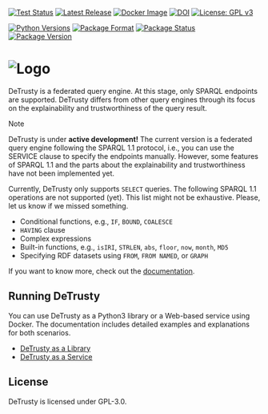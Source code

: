 [![Test Status](https://github.com/SDM-TIB/DeTrusty/actions/workflows/test.yml/badge.svg?branch=master)](https://github.com/SDM-TIB/DeTrusty/actions/workflows/test.yml)
[![Latest Release](http://img.shields.io/github/release/SDM-TIB/DeTrusty.svg?logo=github)](https://github.com/SDM-TIB/DeTrusty/releases)
[![Docker Image](https://img.shields.io/badge/Docker%20Image-sdmtib/detrusty-blue?logo=Docker)](https://hub.docker.com/r/sdmtib/detrusty)
[![DOI](https://zenodo.org/badge/294416497.svg)](https://zenodo.org/badge/latestdoi/294416497)
[![License: GPL v3](https://img.shields.io/badge/License-GPLv3-blue.svg)](LICENSE)

[![Python Versions](https://img.shields.io/pypi/pyversions/DeTrusty)](https://pypi.org/project/DeTrusty)
[![Package Format](https://img.shields.io/pypi/format/DeTrusty)](https://pypi.org/project/DeTrusty)
[![Package Status](https://img.shields.io/pypi/status/DeTrusty)](https://pypi.org/project/DeTrusty)
[![Package Version](https://img.shields.io/pypi/v/DeTrusty)](https://pypi.org/project/DeTrusty)

# ![Logo](https://raw.githubusercontent.com/SDM-TIB/DeTrusty/master/images/logo.png "Logo")

DeTrusty is a federated query engine.
At this stage, only SPARQL endpoints are supported.
DeTrusty differs from other query engines through its focus on the explainability and trustworthiness of the query result.

> [!NOTE]
> DeTrusty is under **active development!**
> The current version is a federated query engine following the SPARQL 1.1 protocol, i.e., you can use the SERVICE clause to specify the endpoints manually.
> However, some features of SPARQL 1.1 and the parts about the explainability and trustworthiness have not been implemented yet.

Currently, DeTrusty only supports ``SELECT`` queries.
The following SPARQL 1.1 operations are not supported (yet).
This list might not be exhaustive. Please, let us know if we missed something.
- Conditional functions, e.g., `IF`, `BOUND`, `COALESCE`
- `HAVING` clause
- Complex expressions
- Built-in functions, e.g., `isIRI`, `STRLEN`, `abs`, `floor`, `now`, `month`, `MD5`
- Specifying RDF datasets using `FROM`, `FROM NAMED`, or `GRAPH`

If you want to know more, check out the [documentation](https://sdm-tib.github.io/DeTrusty/).

## Running DeTrusty
You can use DeTrusty as a Python3 library or a Web-based service using Docker.
The documentation includes detailed examples and explanations for both scenarios.

* [DeTrusty as a Library](https://sdm-tib.github.io/DeTrusty/library.html)
* [DeTrusty as a Service](https://sdm-tib.github.io/DeTrusty/service.html)

## License
DeTrusty is licensed under GPL-3.0.
